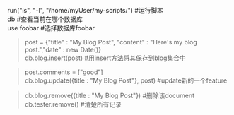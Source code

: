 run("ls", "-l", "/home/myUser/my-scripts/")   #运行脚本   
db          #查看当前在哪个数据库    
use foobar  #选择数据库foobar   

> post = {"title" : "My Blog Post", "content" : "Here's my blog post.","date" : new Date()}    
> db.blog.insert(post)    #用insert方法将其保存到blog集合中    

> post.comments = ["good"]   
> db.blog.update({title : "My Blog Post"}, post)   #update新的一个feature    

> db.blog.remove({title : "My Blog Post"})   #删除该document    
> db.tester.remove()   #清楚所有记录   
